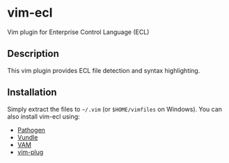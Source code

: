 # vim-ecl
Vim plugin for Enterprise Control Language (ECL) 

## Description
This vim plugin provides ECL file detection and syntax highlighting.

## Installation
Simply extract the files to `~/.vim` (or `$HOME/vimfiles` on Windows).
You can also install vim-ecl using:

* [Pathogen](https://github.com/tpope/vim-pathogen)
* [Vundle](https://github.com/gmarik/vundle)
* [VAM](https://github.com/MarcWeber/vim-addon-manager)
* [vim-plug](https://github.com/junegunn/vim-plug)
